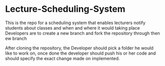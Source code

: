# Lecture-Scheduling-System

This is the repo for a scheduling system that enables lecturers notify students about classes and when and where it would taking place
Developers are to create a new branch and fork the repository through then ew branch

After cloning the repository, the Developer should pick a folder he would like to work on, once done the developer should push his or her code and should specify the exact change made on implemented.
